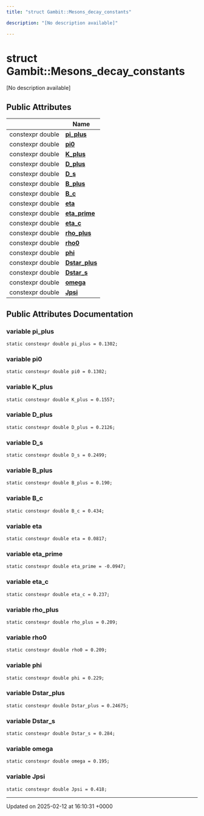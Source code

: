 ```yaml
---
title: "struct Gambit::Mesons_decay_constants"

description: "[No description available]"

---
```


# struct Gambit::Mesons_decay_constants



[No description available]

## Public Attributes

|                | Name           |
| -------------- | -------------- |
| constexpr double | **[pi_plus](/documentation/code/classes/structgambit_1_1mesons__decay__constants/#variable-pi-plus)**  |
| constexpr double | **[pi0](/documentation/code/classes/structgambit_1_1mesons__decay__constants/#variable-pi0)**  |
| constexpr double | **[K_plus](/documentation/code/classes/structgambit_1_1mesons__decay__constants/#variable-k-plus)**  |
| constexpr double | **[D_plus](/documentation/code/classes/structgambit_1_1mesons__decay__constants/#variable-d-plus)**  |
| constexpr double | **[D_s](/documentation/code/classes/structgambit_1_1mesons__decay__constants/#variable-d-s)**  |
| constexpr double | **[B_plus](/documentation/code/classes/structgambit_1_1mesons__decay__constants/#variable-b-plus)**  |
| constexpr double | **[B_c](/documentation/code/classes/structgambit_1_1mesons__decay__constants/#variable-b-c)**  |
| constexpr double | **[eta](/documentation/code/classes/structgambit_1_1mesons__decay__constants/#variable-eta)**  |
| constexpr double | **[eta_prime](/documentation/code/classes/structgambit_1_1mesons__decay__constants/#variable-eta-prime)**  |
| constexpr double | **[eta_c](/documentation/code/classes/structgambit_1_1mesons__decay__constants/#variable-eta-c)**  |
| constexpr double | **[rho_plus](/documentation/code/classes/structgambit_1_1mesons__decay__constants/#variable-rho-plus)**  |
| constexpr double | **[rho0](/documentation/code/classes/structgambit_1_1mesons__decay__constants/#variable-rho0)**  |
| constexpr double | **[phi](/documentation/code/classes/structgambit_1_1mesons__decay__constants/#variable-phi)**  |
| constexpr double | **[Dstar_plus](/documentation/code/classes/structgambit_1_1mesons__decay__constants/#variable-dstar-plus)**  |
| constexpr double | **[Dstar_s](/documentation/code/classes/structgambit_1_1mesons__decay__constants/#variable-dstar-s)**  |
| constexpr double | **[omega](/documentation/code/classes/structgambit_1_1mesons__decay__constants/#variable-omega)**  |
| constexpr double | **[Jpsi](/documentation/code/classes/structgambit_1_1mesons__decay__constants/#variable-jpsi)**  |

## Public Attributes Documentation

### variable pi_plus

```
static constexpr double pi_plus = 0.1302;
```


### variable pi0

```
static constexpr double pi0 = 0.1302;
```


### variable K_plus

```
static constexpr double K_plus = 0.1557;
```


### variable D_plus

```
static constexpr double D_plus = 0.2126;
```


### variable D_s

```
static constexpr double D_s = 0.2499;
```


### variable B_plus

```
static constexpr double B_plus = 0.190;
```


### variable B_c

```
static constexpr double B_c = 0.434;
```


### variable eta

```
static constexpr double eta = 0.0817;
```


### variable eta_prime

```
static constexpr double eta_prime = -0.0947;
```


### variable eta_c

```
static constexpr double eta_c = 0.237;
```


### variable rho_plus

```
static constexpr double rho_plus = 0.209;
```


### variable rho0

```
static constexpr double rho0 = 0.209;
```


### variable phi

```
static constexpr double phi = 0.229;
```


### variable Dstar_plus

```
static constexpr double Dstar_plus = 0.24675;
```


### variable Dstar_s

```
static constexpr double Dstar_s = 0.284;
```


### variable omega

```
static constexpr double omega = 0.195;
```


### variable Jpsi

```
static constexpr double Jpsi = 0.418;
```


-------------------------------

Updated on 2025-02-12 at 16:10:31 +0000